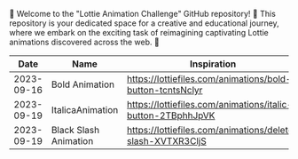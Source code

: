👋 Welcome to the "Lottie Animation Challenge" GitHub repository! 🌟
This repository is your dedicated space for a creative and educational journey,
where we embark on the exciting task of reimagining captivating Lottie animations discovered across the web. 🚀

| Date |Name|Inspiration | My Creation |
| --------------------------------------| -------|-------------------------|--------------------------------------------------------------------------------------------------|
| 2023-09-16 | Bold Animation | https://lottiefiles.com/animations/bold-button-tcntsNclyr  | https://app.lottiefiles.com/animation/6cde3996-4c60-4690-8b89-189092dfb925  |
| 2023-09-19| ItalicaAnimation |  https://lottiefiles.com/animations/italic-button-2TBphhJpVK |https://app.lottiefiles.com/animation/48174922-4180-4a62-a4d0-80b3444ecaa0 |
| 2023-09-19| Black Slash Animation | https://lottiefiles.com/animations/delete-slash-XVTXR3CljS |https://app.lottiefiles.com/animation/c343eb2a-16c8-451f-8377-e8d613e4ad35 |
